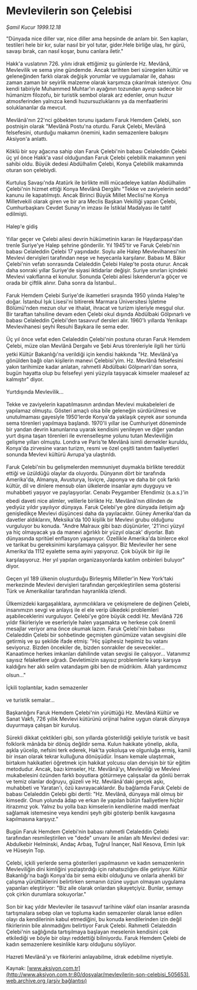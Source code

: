 # Mevlevilerin son Çelebisi

*Şamil Kucur 1999.12.18*

<div class="pNewsDetailMainContent ctx_content" itemprop="articleBody">
 "Dünyada nice diller var, nice diller ama hepsinde de anlam bir.       Sen kapları, testileri hele bir kır, sular nasıl bir yol tutar, gider.Hele birliğe ulaş, hır gürü, savaşı bırak, can nasıl koşar, bunu canlara iletir."
 <br/>
 <br/>
 Hakk'a vuslatının 726. yılını idrak ettiğimiz şu günlerde Hz. Mevlânâ, Mevlevilik ve sema yine gündemde. Ancak tarihten beri süregelen kültür ve geleneğinden farklı olarak değişik yorumlar ve uygulamalar ile, dahası zaman zaman bir seyirlik malzeme olarak karşımıza çıkarılmak isteniyor. Onu kendi tabiriyle Muhammed Muhtar'ın ayağının tozundan ayırıp sadece bir hümanizm filozofu, bir turistik sembol olarak arz edenler, onun huzur atmosferinden yalnızca kendi huzursuzluklarını ya da menfaatlerini soluklananlar da mevcut.
 <br/>
 <br/>
 Mevlânâ'nın 22'nci göbekten torunu işadamı Faruk Hemdem Çelebi, son postnişin olarak "Mevlânâ Postu'na oturdu. Faruk Çelebi, Mevlânâ felsefesini, oturduğu makamın önemini, kadın semazenlere bakışını Aksiyon'a anlattı.
 <br/>
 <br/>
 Köklü bir soy ağacına sahip olan Faruk Çelebi'nin babası Celaleddin Çelebi üç yıl önce Hakk'a vasıl olduğundan Faruk Çelebi çelebilik makamının yeni sahibi oldu. Büyük dedesi Abdülhalim Çelebi, Konya Çelebilik makamında oturan son çelebiydi.
 <br/>
 <br/>
 Kurtuluş Savaşı'nda Atatürk ile birlikte milli mücadeleye katılan Abdülhalim Çelebi'nin hizmet ettiği Konya Mevlânâ Dergâhı "Tekke ve zaviyelerin seddi" kanunu ile kapatılmıştı. Ancak Birinci Büyük Millet Meclisi'ne Konya Milletvekili olarak giren ve bir ara Meclis Başkan Vekilliği yapan Çelebi, Cumhurbaşkanı Cevdet Sunay'ın imzası ile İstiklal Madalyası ile taltif edilmişti.
 <br/>
 <br/>
 Halep'e gidiş
 <br/>
 <br/>
 Yıllar geçer ve Çelebi ailesi devrin hükümetinin kararı ile Haydarpaşa'dan trenle Suriye'ye Halep şehrine gönderilir. Yıl 1945'tir ve Faruk Çelebi'nin babası Celaleddin Çelebi 17 yaşındadır. Soylu aile Halep Mevlevihanesi'nin Mevlevi dervişleri tarafından neşe ve heyecanla karşılanır. Babası M. Bâkır Çelebi'nin vefatı sonrasında Celaleddin Çelebi Halep'te posta oturur. Ancak daha sonraki yıllar Suriye'de siyasi iktidarlar değişir. Suriye sınırları içindeki Mevlevi vakıflarına el konulur. Sonunda Çelebi ailesi İskenderun'a göçer ve orada bir çiftlik alınır. Daha sonra da İstanbul..
 <br/>
 <br/>
 Faruk Hemdem Çelebi Suriye'de ikametleri sırasında 1950 yılında Halep'te doğar. İstanbul Işık Lisesi'ni bitirerek Marmara Üniversitesi İşletme Bölümü'nden mezun olur ve ithalat, ihracat ve turizm işleriyle meşgul olur. Bir taraftan tahsiline devam eden Çelebi okul dışında Abdülbaki Gölpınarlı ve babası Celaleddin Çelebi'den tasavvuf dersleri alır. 1960'lı yıllarda Yenikapı Mevlevihanesi şeyhi Resuhi Baykara ile sema eder.
 <br/>
 <br/>
 Üç yıl önce vefat eden Celaleddin Çelebi'nin postuna oturan Faruk Hemdem Çelebi, müze olan Mevlânâ Dergahı ve Şebi Arus törenleriyle ilgili her türlü yetki Kültür Bakanlığı'na verildiği için kendisi hakkında "Hz. Mevlânâ'ya gönülden bağlı olan kişilerin manevi Çelebisi'yim. Hz. Mevlânâ felsefesini yakın tarihimize kadar anlatan, rahmetli Abdülbaki Gölpınarlı'dan sonra, bugün hayatta olup bu felsefeyi yeni yüzyıla taşıyacak kimseler maalesef az kalmıştır" diyor.
 <br/>
 <br/>
 Yurtdışında Mevlevilik...
 <br/>
 <br/>
 Tekke ve zaviyelerin kapatılmasının ardından Mevlevi mukabeleleri de yapılamaz olmuştu. Gösteri amaçlı olsa bile geleneğin sürdürülmesi ve unutulmaması gayesiyle 1950'lerde Konya'da yaklaşık çeyrek asır sonunda sema törenleri yapılmaya başlandı. 1970'li yıllar ise Cumhuriyet döneminde bir yandan devrin kanunlarına uyarak kendisini yenileyen ve diğer yandan yurt dışına taşan törenleri ile evrenselleşme yolunu tutan Mevleviliğin gelişme yılları olmuştu. Londra ve Paris'te Mevlânâ isimli dernekler kuruldu, Konya'da zirvesine varan turizm, resmi ve özel çeşitli tanıtım faaliyetleri sonunda Mevlevi kültürü Avrupa'ya ulaştırıldı.
 <br/>
 <br/>
 Faruk Çelebi'nin bu gelişmelerden memnuniyet duymakla birlikte tereddüt ettiği ve üzüldüğü olaylar da oluyordu. Dünyanın dört bir tarafında Amerika'da, Almanya, Avusturya, İsviçre, Japonya ve daha bir çok farklı kültür, dil ve dinlere mensub olan ülkelerde insanlar aynı duyguyu ve muhabbeti yaşıyor ve paylaşıyorlar. Cenabı Peygamber Efendimiz (s.a.s.)'in ebedi daveti nice alimler, velilerle birlikte Hz. Mevlânâ'nın dilinden de yediyüz yıldır yayılıyor dünyaya. Faruk Çelebi'ye göre dünyada iletişim ağı genişledikçe Mevlevi düşüncesi daha da yayılacaktır. Güney Amerika'dan da davetler aldıklarını, Meksika'da 100 kişilik bir Mevlevi grubu olduğunu vurguluyor bu konuda. "Andre Malraux gibi bazı düşünürler, '21'inci yüzyıl ya hiç olmayacak ya da manevi ağırlıklı bir yüzyıl olacak' diyorlar. Batı dünyasında spritüel enflasyon yaşanıyor. Özellikle Amerika'da binlerce ekol ve tarikat bu gereksinimi karşılamaya çalışıyor. Biz Mevleviler her sene Amerika'da 1112 eyalette sema ayini yapıyoruz. Çok büyük bir ilgi ile karşılaşıyoruz. Her yıl yapılan organizasyonlarda katılım onbinleri buluyor" diyor.
 <br/>
 <br/>
 Geçen yıl 189 ülkenin oluşturduğu Birleşmiş Milletler'in New York'taki merkezinde Mevlevi dervişleri tarafından gerçekleştirilen sema gösterisi Türk ve Amerikalılar tarafından hayranlıkla izlendi.
 <br/>
 <br/>
 Ülkemizdeki kargaşalıklara, ayrımcılıklara ve çekişmelere de değinen Çelebi, insanımızın sevgi ve anlayış ile el ele verip ülkedeki problemleri aşabileceklerini vurguluyor. Çelebi'ye göre büyük ceddi Hz. Mevlânâ 726 yıldır fikirleriyle ve eserleriyle halen yaşamakta ve herkese çok önemli mesajlar veriyor ama önce okumak lazım. Faruk Çelebi'nin babası Celaleddin Çelebi bir sohbetinde geçmişten günümüze vatan sevgisini dile getirmiş ve şu şekilde ifade etmiş: "Hiç şüphesiz hepimiz bu vatanı seviyoruz. Bizden öncekiler de, bizden sonrakiler de sevecekler... Kanaatimce herkes imkanları dahilinde vatan sevgisi ile çalışıyor... Vatanımız sayısız felaketlere uğradı. Devletimizin sayısız problemlerle karşı karşıya kaldığını her aklı selim vatandaşım gibi ben de müdrikim. Allah yardımcımız olsun..."
 <br/>
 <br/>
 İçkili toplantılar, kadın semazenler
 <br/>
 <br/>
 ve turistik semalar...
 <br/>
 <br/>
 Başkanlığını Faruk Hemdem Çelebi'nin yürüttüğü Hz. Mevlânâ Kültür ve Sanat Vakfı, 726 yıllık Mevlevi kütürünü orijinal haline uygun olarak dünyaya duyurmaya çalışan bir kuruluş.
 <br/>
 <br/>
 Sürekli dikkat çektikleri gibi, son yıllarda gösterildiği şekliyle turistik ve basit folklorik mânâda bir dönüş değildir sema. Kulun hakikate yönelip, akılla, aşkla yücelip, nefsini terk ederek, Hak'ta yokoluşa ve olgunluğa ermiş, kamil bir insan olarak tekrar kulluğuna dönüşüdür. İnsanı kemale ulaştırmak, birtakım hakikatleri öğretmek için hakikat yolcusu olan dervişin bir tür eğitim metodudur. Ancak, bazı kimseler, Hz. Mevlânâ'yı, Mevleviliği ve Mevlevi mukabelesini özünden farklı boyutlara götürmeye çalışsalar da gönlü berrak ve temiz olanlar doğruyu, güzeli ve Hz. Mevlânâ'daki gerçek aşkı, muhabbeti ve Yaratan'ı, özü kavrayacaklardır. Bu bağlamda Faruk Çelebi de babası Celaleddin Çelebi gibi dertli: "Hz. Mevlânâ, dünyaya mâl olmuş bir kimsedir. Onun yolunda âdap ve erkan ile yapılan bütün faaliyetlere hiçbir itirazımız yok. Yalnız bu yolla bazı kimselerin kendilerine maddi menfaat sağlamak istemesine veya kendini şeyh gibi gösterip benlik kavgasına kapılmasına karşıyız."
 <br/>
 <br/>
 Bugün Faruk Hemdem Çelebi'nin babası rahmetli Celaleddin Çelebi tarafından resmileştirilen ve "dede" unvanı ile anılan altı Mevlevi dedesi var: Abdulkebir Helminski, Andaç Arbaş, Tuğrul İnançer, Nail Kesova, Emin Işık ve Hüseyin Top.
 <br/>
 <br/>
 Çelebi, içkili yerlerde sema gösterileri yapılmasının ve kadın semazenlerin Mevleviliğin dini kimliğini yozlaştırdığı için rahatsızlığını dile getiriyor. Kültür Bakanlığı'na bağlı Konya'da bir sema ekibi olduğunu ve onlarla ahenkli bir çalışma yürüttüklerini belirtirken semanın özüne uygun olmayan uygulama yapanları eleştiriyor: "Biz aile olarak onlardan şikayetçiyiz. Bunlar, semayı çok çirkin durumlara sokuyorlar."
 <br/>
 <br/>
 Son bir kaç yıldır Mevleviler ile tasavvuf tarihine vâkıf olan insanlar arasında tartışmalara sebep olan ve topluma kadın semazenler olarak lanse edilen olayı da kendilerinin kabul etmediğini, bu konuda kendilerinden izin değil fikirlerinin bile alınmadığını belirtiyor Faruk Çelebi. Rahmetli Celaleddin Çelebi'nin sağlığında tartışılmaya başlayan meselenin kendisini çok etkilediği ve böyle bir olayı reddettiği biliniyordu. Faruk Hemdem Çelebi de kadın semazenlere kesinlikle karşı olduğunu söylüyor.
 <br/>
 <br/>
 Hazreti Mevlânâ'yı ve fikirlerini anlayabilme, idrak edebilme niyetiyle.
 <br/>
</div>


Kaynak: [www.aksiyon.com.tr](http://www.aksiyon.com.tr:80/dosyalar/mevlevilerin-son-celebisi_505653), [web.archive.org (arşiv bağlantısı)](http://web.archive.org/web/20151221032801/http://www.aksiyon.com.tr:80/dosyalar/mevlevilerin-son-celebisi_505653)

